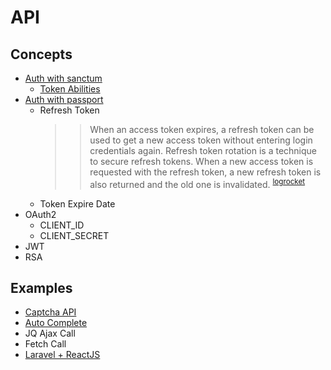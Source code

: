 # API
## Concepts
- [Auth with sanctum](concepts/SANCTUM.md)
    - [Token Abilities](concepts/SANCTUM_Token_Abilities.md)
- [Auth with passport](concepts/PASSPORT.md)
    - Refresh Token
        >> When an access token expires, a refresh token can be used to get a new access token without entering login credentials again. Refresh token rotation is a technique to secure refresh tokens. When a new access token is requested with the refresh token, a new refresh token is also returned and the old one is invalidated. <sup>[logrocket](https://blog.logrocket.com/persistent-login-in-react-using-refresh-token-rotation/)</sup>
    - Token Expire Date
- OAuth2
    - CLIENT_ID
    - CLIENT_SECRET
- JWT
- RSA

## Examples
- [Captcha API](examples/README.md)
- [Auto Complete](examples/AUTO_COMPLETE.md)
- JQ Ajax Call
- Fetch Call
- [Laravel + ReactJS](projects/LaravelReact/README.md)
